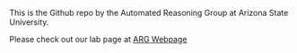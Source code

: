 This is the Github repo by the Automated Reasoning Group at Arizona State University.

Please check out our lab page at <a href="https://azreasoners.github.io/ARG-webpage">ARG Webpage</a> 

